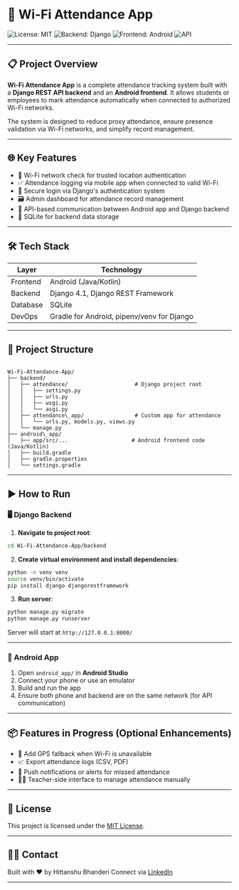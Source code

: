 # 📶 Wi-Fi Attendance App

![License: MIT](https://img.shields.io/badge/License-MIT-yellow.svg)
![Backend: Django](https://img.shields.io/badge/Backend-Django%204.1-blue.svg)
![Frontend: Android](https://img.shields.io/badge/Frontend-Android%20App-green.svg)
![API](https://img.shields.io/badge/API-RESTful-orange.svg)

---

## 📋 Project Overview

**Wi-Fi Attendance App** is a complete attendance tracking system built with a **Django REST API backend** and an **Android frontend**. It allows students or employees to mark attendance automatically when connected to authorized Wi-Fi networks.

The system is designed to reduce proxy attendance, ensure presence validation via Wi-Fi networks, and simplify record management.

---

## 🌐 Key Features

- 📶 Wi-Fi network check for trusted location authentication
- ✅ Attendance logging via mobile app when connected to valid Wi-Fi
- 🔐 Secure login via Django's authentication system
- 🗃️ Admin dashboard for attendance record management
- 🔌 API-based communication between Android app and Django backend
- 🧪 SQLite for backend data storage

---

## 🛠️ Tech Stack

| Layer     | Technology                     |
|-----------|--------------------------------|
| Frontend  | Android (Java/Kotlin)          |
| Backend   | Django 4.1, Django REST Framework |
| Database  | SQLite                         |
| DevOps    | Gradle for Android, pipenv/venv for Django |

---

## 📂 Project Structure

```

Wi-Fi-Attendance-App/
├── backend/
│   ├── attendance/                     # Django project root
│   │   ├── settings.py
│   │   ├── urls.py
│   │   ├── wsgi.py
│   │   └── asgi.py
│   ├── attendance\_app/                # Custom app for attendance
│   │   └── urls.py, models.py, views.py
│   └── manage.py
├── android\_app/
│   ├── app/src/...                    # Android frontend code (Java/Kotlin)
│   ├── build.gradle
│   ├── gradle.properties
│   └── settings.gradle

````

---

## ▶️ How to Run

### 🖥 Django Backend

1. **Navigate to project root**:
```bash
cd Wi-Fi-Attendance-App/backend
````

2. **Create virtual environment and install dependencies**:

```bash
python -m venv venv
source venv/bin/activate
pip install django djangorestframework
```

3. **Run server**:

```bash
python manage.py migrate
python manage.py runserver
```

Server will start at `http://127.0.0.1:8000/`

---

### 🤖 Android App

1. Open `android_app/` in **Android Studio**
2. Connect your phone or use an emulator
3. Build and run the app
4. Ensure both phone and backend are on the same network (for API communication)

---

## 📦 Features in Progress (Optional Enhancements)

* 📍 Add GPS fallback when Wi-Fi is unavailable
* 📈 Export attendance logs (CSV, PDF)
* 📲 Push notifications or alerts for missed attendance
* 👨‍🏫 Teacher-side interface to manage attendance manually

---

## 📄 License

This project is licensed under the [MIT License](LICENSE).

---

## 🙋‍♂️ Contact

Built with ❤️ by Hittanshu Bhanderi
Connect via [LinkedIn](https://www.linkedin.com/in/hittanshubhanderi/)

---
